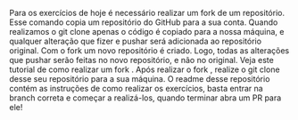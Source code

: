 Para os exercícios de hoje é necessário realizar um fork de um repositório.
Esse comando copia um repositório do GitHub para a sua conta. Quando realizamos o git clone apenas o código é copiado para a nossa máquina, e qualquer alteração que fizer e pushar será adicionada ao repositório original. Com o fork um novo repositório é criado. Logo, todas as alterações que pushar serão feitas no novo repositório, e não no original. Veja este tutorial de como realizar um fork .
Após realizar o fork , realize o git clone desse seu repositório para a sua máquina.
O readme desse repositório contém as instruções de como realizar os exercícios, basta entrar na branch correta e começar a realizá-los, quando terminar abra um PR para ele!